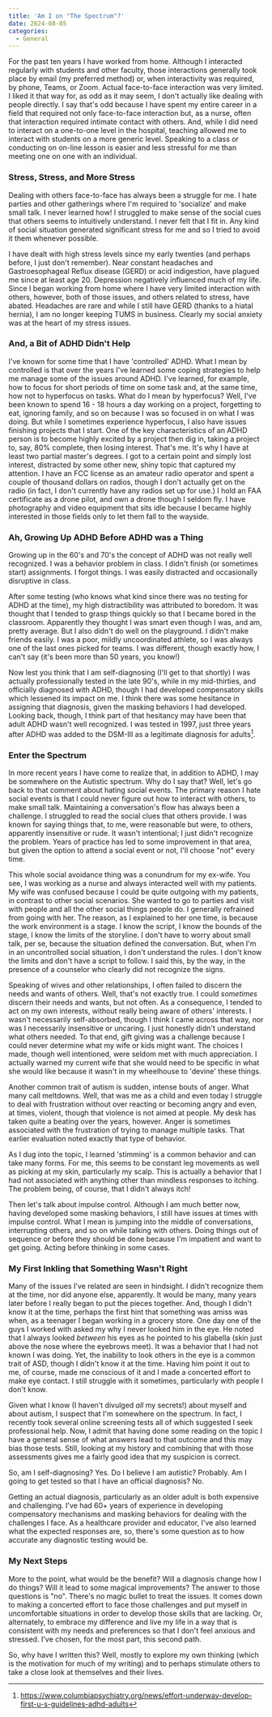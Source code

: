 ```yaml
---
title: 'Am I on "The Spectrum"?'
date: 2024-08-05
categories:
  - General
---
```

For the past ten years I have worked from home.  Although I interacted regularly with students and other faculty, those interactions generally took place by email (my preferred method) or, when interactivity was required, by phone, Teams, or Zoom. Actual face-to-face interaction was very limited.  I liked it that way for, as odd as it may seem, I don't actually like dealing with people directly.  I say that's odd because I have spent my entire career in a field that required not only face-to-face interaction but, as a nurse,  often that interaction  required intimate contact with others. And, while I did need to interact on a one-to-one level in the hospital, teaching allowed me to interact with students on a more generic level. Speaking to a class or conducting on on-line lesson is easier and less stressful for me than meeting one on one with an individual.

### Stress, Stress, and More Stress

Dealing with others face-to-face has always been a struggle for me.  I hate parties and other gatherings where I'm required to 'socialize' and make small talk.  I never learned how!  I struggled to make sense of the social cues that others seems to intuitively understand.  I never felt that I fit in.  Any kind of social situation generated significant stress for me and so I tried to avoid it them whenever possible.

I have dealt with high stress levels since my early twenties (and perhaps before, I just don't remember).  Near constant headaches and Gastroesophageal Reflux disease (GERD) or acid indigestion, have plagued me since at least age 20.  Depression negatively influenced much of my life.  Since I began working from home where I have very limited interaction with others, however, both of those issues, and others related to stress, have abated.  Headaches are rare and while I still have GERD (thanks to a hiatal hernia), I am no longer keeping TUMS in business.  Clearly my social anxiety was at the heart of my stress issues.

### And, a Bit of ADHD Didn't Help

I've known for some time that I have 'controlled' ADHD.  What I mean by controlled is that over the years I've learned some coping strategies to help me manage some of the issues around ADHD.  I've learned, for example, how to focus for short periods of time on some task and, at the same time, how not to hyperfocus on tasks.  What do I mean by hyperfocus?  Well, I've been known to spend 16 - 18 hours a day working on a project, forgetting to eat, ignoring family, and so on because I was so focused in on what I was doing. But while I sometimes experience hyperfocus, I also have issues finishing projects that I start.  One of the key characteristics of an ADHD person is to become highly excited by a project then dig in, taking a project to, say, 80% complete, then losing interest.  That's me.  It's why I have at least two partial master's degrees.  I got to a certain point and simply lost interest, distracted by some other new, shiny topic that captured my attention.  I have an FCC license as an amateur radio operator and spent a couple of thousand dollars on radios, though I don't actually get on the radio (in fact, I don't currently have any radios  set up for use.)  I hold an FAA certificate as a drone pilot, and own a drone though I seldom fly. I have photography and video equipment that sits idle because I became highly interested in those fields only to let them fall to the wayside.

### Ah, Growing Up ADHD Before ADHD was a Thing

Growing up in the 60's and 70's the concept of ADHD was not really well recognized.  I was a behavior problem in class.  I didn't finish (or sometimes start) assignments. I forgot things.  I was easily distracted and occasionally disruptive in class. 

After some testing (who knows what kind since there was no testing for ADHD at the time), my high distractibility was attributed to boredom.  It was thought that I tended to grasp things quickly so that I became bored in the classroom.  Apparently they thought I was smart even though I was, and am, pretty average. But I also didn't do well on the playground.  I didn't make friends easily. I was a poor, mildly uncoordinated athlete, so I was always one of the last ones picked for teams. I was different, though exactly how, I can't say (it's been more than 50 years, you know!)

Now lest you think that I am self-diagnosing (I'll get to that shortly) I was actually professionally tested in the late 90's, while in my mid-thirties, and officially diagnosed with ADHD, though I had  developed compensatory skills which lessened its impact on me. I think there was some hesitance in assigning that diagnosis, given the masking behaviors I had developed. Looking back, though, I think part of that hesitancy may have been that adult ADHD wasn't well recognized. I was tested in 1997, just three years after ADHD was added to the DSM-III as a legitimate diagnosis for adults[^1].

### Enter the Spectrum

In more recent years I have come to realize that, in addition to ADHD,  I may be somewhere on the Autistic spectrum.  Why do I say that?  Well, let's go back to that comment about hating social events.  The primary reason I hate social events is that I could never figure out how to interact with others, to make small talk.  Maintaining a conversation's flow has always been a challenge. I struggled to read the social clues that others provide.  I was known for saying things that, to me, were reasonable but were, to others,  apparently insensitive or rude.  It wasn't intentional; I just didn't recognize the problem.  Years of practice has led to some improvement in that area, but given the option to attend a social event or not, I'll choose "not" every time.  

This whole social avoidance thing was a conundrum for my ex-wife.  You see, I was working as a nurse and always interacted well with my patients.  My wife was confused because I could be quite outgoing with my patients, in contrast to other social scenarios. She wanted to go to parties and visit with people and all the other social things people do.  I generally refrained from going with her.  The reason, as I explained to her one time, is because the work environment is a stage.  I know the script, I know the bounds of the stage, I know the limits of the storyline.  I don't have to worry about small talk, per se, because the situation defined the conversation. But, when I'm in an uncontrolled social situation, I don't understand the rules.  I don't know the limits and don't have a script to follow.  I said this, by the way, in the presence of a counselor who clearly did not recognize the signs.

Speaking of wives and other relationships, I often failed to discern the needs and wants of others.  Well, that's not exactly true. I could *sometimes* discern their needs and wants, but not often.  As a consequence,  I tended to act on my own interests, without really being aware of others' interests. I wasn't necessarily self-absorbed, though I think I came across that way, nor was I necessarily insensitive or uncaring.  I just honestly didn't understand what others needed.  To that end, gift giving was a challenge because I could never determine what my wife  or kids might want.  The choices I made, though well intentioned, were seldom met with much appreciation.  I actually warned my current wife that she would need to be specific in what she would like because it wasn't in my wheelhouse to 'devine' these things.

Another common trait of autism is sudden, intense bouts of anger. What many call meltdowns.  Well, that was me as a child and even today I struggle to deal with frustration without over reacting or becoming angry and even, at times, violent, though that violence is not aimed at people. My desk has taken quite a beating over the years, however. Anger is sometimes associated with the frustration of trying to manage multiple tasks.  That earlier evaluation noted exactly that type of behavior.

As I dug into the topic, I learned 'stimming' is a common behavior and can take many forms.  For me, this seems to be constant leg movements as well as picking at my skin, particularly my scalp.  This is actually a behavior that I had not associated with anything other than mindless responses to itching.  The problem being, of course, that I didn't always itch!

Then let's talk about impulse control. Although I am much better now, having developed some masking behaviors, I still have issues at times with impulse control.  What I mean is jumping into the middle of conversations, interrupting others, and so on while talking with others.  Doing things out of sequence or before they should be done because I'm impatient and want to get going.  Acting before thinking in some cases.  

### My First Inkling that Something Wasn't Right

Many of the issues I've related are seen in hindsight.  I didn't recognize them at the time, nor did anyone else, apparently.  It would be many, many years later before I really began to put the pieces together. And, though I didn't know it at the time, perhaps the first hint that something was amiss was when, as a teenager I began working in a grocery store.  One day one of the guys I worked with asked my why I never looked him in the eye.  He noted that I always looked *between* his eyes as he pointed to his glabella (skin just above the nose where the eyebrows meet).  It was a behavior that I had not known I was doing.  Yet, the inability to look others in the eye is a common trait of ASD, though I didn't know it at the time. Having him point it out to me, of course, made me conscious of it and I made a concerted effort to make eye contact. I still struggle with it sometimes, particularly with people I don't know.

Given what I know (I haven't divulged *all* my secrets!) about myself and about autism, I suspect that I'm somewhere on the spectrum.  In fact, I recently took several online screening tests all of which suggested I seek professional help.  Now, I admit that having done some reading on the topic I have a general sense of what answers lead to that outcome and this may bias those tests.  Still, looking at my history and combining that with those assessments gives me a fairly good idea that my suspicion is correct.

So, am I self-diagnosing?  Yes. Do I believe I am autistic? Probably. Am I going to get tested so that I have an official diagnosis?  No. 
 
 Getting an actual diagnosis, particularly as an older adult is both expensive and challenging.  I've had 60+ years of experience in developing compensatory mechanisms and masking behaviors for dealing with the challenges I face. As a healthcare provider and educator, I've also learned what the expected responses are, so, there's some question as to how accurate any diagnostic testing would be.  

### My Next Steps

More to the point, what would be the benefit?  Will a diagnosis change how I do things?  Will it lead to some magical improvements?  The answer to those questions is "no".  There's no magic bullet to treat the issues.  It comes down to making a concerted effort to face those challenges and put myself in uncomfortable situations in order to develop those skills that are lacking.  Or, alternately, to embrace my difference and live my life in a way that is consistent with my needs and preferences so that I don't feel anxious and stressed.  I've chosen, for the most part, this second path.  

So, why have I written this?  Well, mostly to explore my own thinking (which is the motivation for much of my writing) and to perhaps stimulate others to take a close look at themselves and their lives.




[^1]: https://www.columbiapsychiatry.org/news/effort-underway-develop-first-u-s-guidelines-adhd-adults
